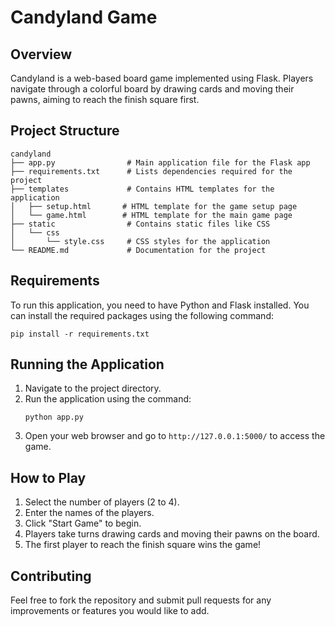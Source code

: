 # Candyland Game

## Overview
Candyland is a web-based board game implemented using Flask. Players navigate through a colorful board by drawing cards and moving their pawns, aiming to reach the finish square first.

## Project Structure
```
candyland
├── app.py                # Main application file for the Flask app
├── requirements.txt      # Lists dependencies required for the project
├── templates             # Contains HTML templates for the application
│   ├── setup.html       # HTML template for the game setup page
│   └── game.html        # HTML template for the main game page
├── static                # Contains static files like CSS
│   └── css
│       └── style.css     # CSS styles for the application
└── README.md             # Documentation for the project
```

## Requirements
To run this application, you need to have Python and Flask installed. You can install the required packages using the following command:

```
pip install -r requirements.txt
```

## Running the Application
1. Navigate to the project directory.
2. Run the application using the command:
   ```
   python app.py
   ```
3. Open your web browser and go to `http://127.0.0.1:5000/` to access the game.

## How to Play
1. Select the number of players (2 to 4).
2. Enter the names of the players.
3. Click "Start Game" to begin.
4. Players take turns drawing cards and moving their pawns on the board.
5. The first player to reach the finish square wins the game!

## Contributing
Feel free to fork the repository and submit pull requests for any improvements or features you would like to add.